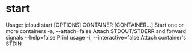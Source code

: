 # **start**

Usage: jcloud start [OPTIONS] CONTAINER [CONTAINER...]
Start one or more containers
-a, --attach=false Attach STDOUT/STDERR and forward signals
--help=false Print usage
-i, --interactive=false Attach container's STDIN